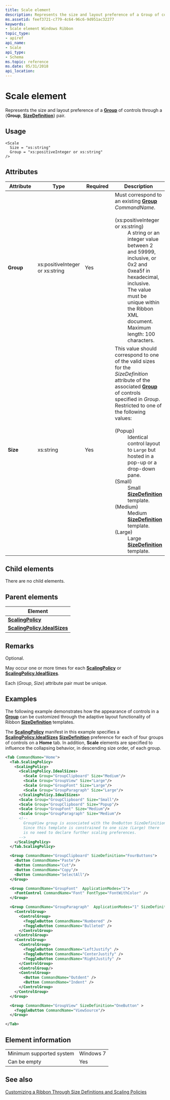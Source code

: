 ```yaml
---
title: Scale element
description: Represents the size and layout preference of a Group of controls through a Group, SizeDefinition pair.
ms.assetid: feef3721-c779-4c64-96c6-9d951ac32277
keywords:
- Scale element Windows Ribbon
topic_type:
- apiref
api_name:
- Scale
api_type:
- Schema
ms.topic: reference
ms.date: 05/31/2018
api_location: 
---
```


# Scale element

Represents the size and layout preference of a [**Group**](windowsribbon-element-group.md) of controls through a {**Group**, [**SizeDefinition**](windowsribbon-element-sizedefinition.md)} pair.

## Usage

``` syntax
<Scale
  Size = "xs:string"
  Group = "xs:positiveInteger or xs:string"
/>
```

## Attributes



<table>
<colgroup>
<col style="width: 25%" />
<col style="width: 25%" />
<col style="width: 25%" />
<col style="width: 25%" />
</colgroup>
<thead>
<tr class="header">
<th>Attribute</th>
<th>Type</th>
<th>Required</th>
<th>Description</th>
</tr>
</thead>
<tbody>
<tr class="odd">
<td><strong>Group</strong><br/></td>
<td>xs:positiveInteger or xs:string<br/></td>
<td>Yes<br/></td>
<td>Must correspond to an existing <a href="windowsribbon-element-group.md"><strong>Group</strong></a> <em>CommandName</em>.<br/> <br/>
<dt><span></span><span></span><strong></strong> (xs:positiveInteger or xs:string)<br/> </dt> <dd> A string or an integer value between 2 and 59999, inclusive, or 0x2 and 0xea5f in hexadecimal, inclusive. <br/> The value must be unique within the Ribbon XML document. <br/> Maximum length: 100 characters. <br/> </dd> </dl></td>
</tr>
<tr class="even">
<td><strong>Size</strong><br/></td>
<td>xs:string<br/></td>
<td>Yes<br/></td>
<td>This value should correspond to one of the valid sizes for the <em>SizeDefinition</em> attribute of the associated <a href="windowsribbon-element-group.md"><strong>Group</strong></a> of controls specified in <em>Group</em>. <br/> Restricted to one of the following values: <br/> <br/>
<dt><span></span><span></span><strong></strong> (Popup)<br/> </dt> <dd> Identical control layout to <code>Large</code> but hosted in a pop-up or a drop-down pane.<br/> </dd> <dt><span></span><span></span><strong></strong> (Small)<br/> </dt> <dd> Small <a href="windowsribbon-element-sizedefinition.md"><strong>SizeDefinition</strong></a> template.<br/> </dd> <dt><span></span><span></span><strong></strong> (Medium)<br/> </dt> <dd> Medium <a href="windowsribbon-element-sizedefinition.md"><strong>SizeDefinition</strong></a> template.<br/> </dd> <dt><span></span><span></span><strong></strong> (Large)<br/> </dt> <dd> Large <a href="windowsribbon-element-sizedefinition.md"><strong>SizeDefinition</strong></a> template.<br/> </dd> </dl></td>
</tr>
</tbody>
</table>



## Child elements

There are no child elements.

## Parent elements



| Element                                                                                       |
|-----------------------------------------------------------------------------------------------|
| [**ScalingPolicy**](windowsribbon-element-scalingpolicy.md)<br/>                       |
| [**ScalingPolicy.IdealSizes**](windowsribbon-element-scalingpolicy-idealsizes.md)<br/> |



## Remarks

Optional.

May occur one or more times for each [**ScalingPolicy**](windowsribbon-element-scalingpolicy.md) or [**ScalingPolicy.IdealSizes**](windowsribbon-element-scalingpolicy-idealsizes.md).

Each (*Group*, *Size*) attribute pair must be unique.

## Examples

The following example demonstrates how the appearance of controls in a [**Group**](windowsribbon-element-group.md) can be customized through the adaptive layout functionality of Ribbon [**SizeDefinition**](windowsribbon-element-sizedefinition.md) templates.

The [**ScalingPolicy**](windowsribbon-element-scalingpolicy.md) manifest in this example specifies a [**ScalingPolicy.IdealSizes**](windowsribbon-element-scalingpolicy-idealsizes.md) [**SizeDefinition**](windowsribbon-element-sizedefinition.md) preference for each of four groups of controls on a **Home** tab. In addition, **Scale** elements are specified to influence the collapsing behavior, in descending size order, of each group.


```XML
<Tab CommandName="Home">
  <Tab.ScalingPolicy>
    <ScalingPolicy>
      <ScalingPolicy.IdealSizes>
        <Scale Group="GroupClipboard" Size="Medium"/>
        <Scale Group="GroupView" Size="Large"/>
        <Scale Group="GroupFont" Size="Large"/>
        <Scale Group="GroupParagraph" Size="Large"/>
      </ScalingPolicy.IdealSizes>
      <Scale Group="GroupClipboard" Size="Small"/>
      <Scale Group="GroupClipboard" Size="Popup"/>
      <Scale Group="GroupFont" Size="Medium"/>
      <Scale Group="GroupParagraph" Size="Medium"/>
      <!-- 
        GroupView group is associated with the OneButton SizeDefinition.
        Since this template is constrained to one size (Large) there
        is no need to declare further scaling preferences.
      -->
    </ScalingPolicy>
  </Tab.ScalingPolicy>

  <Group CommandName="GroupClipboard" SizeDefinition="FourButtons">
    <Button CommandName="Paste"/>
    <Button CommandName="Cut"/>
    <Button CommandName="Copy"/>
    <Button CommandName="SelectAll"/>
  </Group>

  <Group CommandName="GroupFont"  ApplicationModes="1">
    <FontControl CommandName="Font" FontType="FontWithColor" />
  </Group>

  <Group CommandName="GroupParagraph"  ApplicationModes="1" SizeDefinition="ButtonGroups">
    <ControlGroup>
      <ControlGroup>
        <ToggleButton CommandName="Numbered" />
        <ToggleButton CommandName="Bulleted" />
      </ControlGroup>
    </ControlGroup>
    <ControlGroup>
      <ControlGroup>
        <ToggleButton CommandName="LeftJustify" />
        <ToggleButton CommandName="CenterJustify" />
        <ToggleButton CommandName="RightJustify" />
      </ControlGroup>
      <ControlGroup/>
      <ControlGroup>
        <Button CommandName="Outdent" />
        <Button CommandName="Indent" />
      </ControlGroup>
    </ControlGroup>
  </Group>

  <Group CommandName="GroupView" SizeDefinition="OneButton" >
    <ToggleButton CommandName="ViewSource"/>
  </Group>

</Tab>
```



## Element information



|                                     |           |
|-------------------------------------|-----------|
| Minimum supported system<br/> | Windows 7 |
| Can be empty                        | Yes       |



## See also

<dl> <dt>

[Customizing a Ribbon Through Size Definitions and Scaling Policies](windowsribbon-templates.md)
</dt> </dl>

 

 





